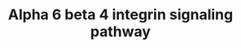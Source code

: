 ---
annotations:
- id: PW:0000286
  parent: signaling pathway
  type: Pathway Ontology
  value: integrin mediated signaling pathway
authors:
- A.Pandey
- MaintBot
- Khanspers
- Christine Chichester
- Mkutmon
- Eweitz
citedin:
- link: PMC7518701
  title: The DNA methylome of inflammatory bowel disease (IBD) reflects intrinsic
    and extrinsic factors in intestinal mucosal cells (2020)
- link: 10.1038/mtm.2014.7
  title: Proteomic profiling of salivary gland after nonviral gene transfer mediated
    by conventional plasmids and minicircles (2014)
description: 'Integrins are cell surface heterodimeric protein complex consisting
  of one alpha and one beta chain. Integrins act as cell adhesion molecules as well
  as participate in cellular signaling. The ligands of the alpha6 beta4 integrin are
  heterotrimers belonging to the laminin family including Laminin A2, Laminin B1,
  Laminin C1, Laminin A3, Laminin B3, Laminin C2, Laminin A5, Laminin A1 and Laminin
  B2 among others. Upon activation, the receptor is phosphorylated and associates
  with adaptor molecules Shc and Grb2, which then activate the PI 3-kinase/Akt, MAPK/NFkB
  and SMAD signaling modules.  Source: NetPath http://www.netpath.org/pathways?path_id=NetPath_1'
last-edited: 2021-05-23
organisms:
- Mus musculus
redirect_from:
- /index.php/Pathway:WP488
- /instance/WP488
- /instance/WP488_r117859
revision: r117859
schema-jsonld:
- '@context': https://schema.org/
  '@id': https://wikipathways.github.io/pathways/WP488.html
  '@type': Dataset
  creator:
    '@type': Organization
    name: WikiPathways
  description: 'Integrins are cell surface heterodimeric protein complex consisting
    of one alpha and one beta chain. Integrins act as cell adhesion molecules as well
    as participate in cellular signaling. The ligands of the alpha6 beta4 integrin
    are heterotrimers belonging to the laminin family including Laminin A2, Laminin
    B1, Laminin C1, Laminin A3, Laminin B3, Laminin C2, Laminin A5, Laminin A1 and
    Laminin B2 among others. Upon activation, the receptor is phosphorylated and associates
    with adaptor molecules Shc and Grb2, which then activate the PI 3-kinase/Akt,
    MAPK/NFkB and SMAD signaling modules.  Source: NetPath http://www.netpath.org/pathways?path_id=NetPath_1'
  keywords:
  - Abl1
  - Akt1
  - Ar
  - Bad
  - Casp3
  - Cd151
  - Cdkn1a
  - Clca3
  - Clca5
  - Col17a1
  - Dsp
  - Dst
  - Egfr
  - Eif4e
  - Eif4ebp1
  - Eif6
  - Erbb2
  - Erbb2ip
  - Fyn
  - Gm2423
  - Grb2
  - Irs1
  - Irs2
  - Itga6
  - Itgb4
  - Lama1
  - Lama2
  - Lama3
  - Lama5
  - Lamb1-1
  - Lamb2
  - Lamb3
  - Lamc1
  - Lamc2
  - Met
  - Mmp7
  - Mst1r
  - Mtor
  - Ntn1
  - Pak1
  - Pik3ca
  - Pik3cb
  - Pik3cd
  - Pik3cg
  - Pik3r1
  - Pik3r2
  - Pik3r3
  - Plec1
  - Prkca
  - Prkcd
  - Ptk2
  - Rac1
  - Rhoa
  - Rpsa
  - Rtkn
  - Sfn
  - Shc1
  - Smad2
  - Smad3
  - Src
  - Trp73
  - Vim
  - Yes1
  - Ywhab
  - Ywhae
  - Ywhah
  - Ywhaz
  license: CC0
  name: Alpha 6 beta 4 integrin signaling pathway
seo: CreativeWork
title: Alpha 6 beta 4 integrin signaling pathway
wpid: WP488
---